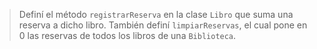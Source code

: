 <img src="http://www.plantuml.com/plantuml/png/TP31JiCm44Jl-OgHJsvf3bm3GYrmp0c-m4siQ2N7HlQs4aByEugRjIoYNZtxPZnpJ6mYNsRNz7IEGUqLzcqBzQZmIcT7WUrWEgWXU2RhhMgQmPcKAXK_3T32BNpgq5FYvspsSdiFWt4qch739qVoKmCyrBWk5v2Jm-g63gSOpNVbkSluPBaNIkyAXoocIeJUv2_drq1ZCSfHsQNAAKvPXPPwc__KRexcBpBnmoORhoRf8lxAR1bQ5nkCv-LZxrQ03kGvQ-R28TQBhQI-0nrkn9Dqb79lzRbyAXDIS7jnB-F_SASbiLfV7FCxj5JOZXxjH8bZ6QhUwMZzU9dT7m00" alt="" width="auto" height="auto">

> Definí el método `registrarReserva` en la clase `Libro` que suma una reserva a dicho libro.
> También definí `limpiarReservas`, el cual pone en 0 las reservas de todos los libros de una `Biblioteca`.